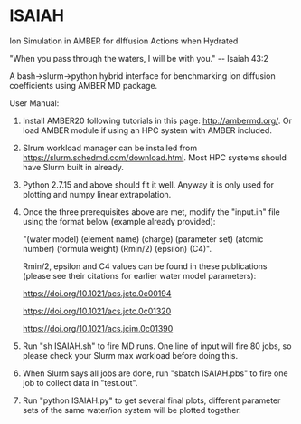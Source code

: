 # ISAIAH

Ion Simulation in AMBER for dIffusion Actions when Hydrated

"When you pass through the waters, I will be with you." -- Isaiah 43:2

A bash->slurm->python hybrid interface for benchmarking ion diffusion coefficients using AMBER MD package. 

User Manual: 

1. Install AMBER20 following tutorials in this page: http://ambermd.org/. Or load AMBER module if using an HPC system with AMBER included. 

2. Slrum workload manager can be installed from https://slurm.schedmd.com/download.html. Most HPC systems should have Slurm built in already. 

3. Python 2.7.15 and above should fit it well. Anyway it is only used for plotting and numpy linear extrapolation. 

4. Once the three prerequisites above are met, modify the "input.in" file using the format below (example already provided):
   
   "(water model) (element name) (charge) (parameter set) (atomic number) (formula weight) (Rmin/2) (epsilon) (C4)".
   
   Rmin/2, epsilon and C4 values can be found in these publications (please see their citations for earlier water model parameters): 
   
      https://doi.org/10.1021/acs.jctc.0c00194
      
      https://doi.org/10.1021/acs.jctc.0c01320
      
      https://doi.org/10.1021/acs.jcim.0c01390
      
5. Run "sh ISAIAH.sh" to fire MD runs. One line of input will fire 80 jobs, so please check your Slurm max workload before doing this. 

6. When Slurm says all jobs are done, run "sbatch ISAIAH.pbs" to fire one job to collect data in "test.out". 

7. Run "python ISAIAH.py" to get several final plots, different parameter sets of the same water/ion system will be plotted together. 
